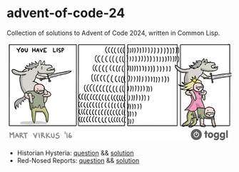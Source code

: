# advent-of-code-24
Collection of solutions to Advent of Code 2024, written in Common Lisp.

<a href="https://andreyor.st/posts/2020-12-03-we-need-to-talk-about-parentheses/"><img src="images/lisp.jpg"></a>
<br />

* Historian Hysteria: [question](https://adventofcode.com/2024/day/1) && [solution](1.lisp)
* Red-Nosed Reports: [question](https://adventofcode.com/2024/day/2) && [solution](2.lisp)